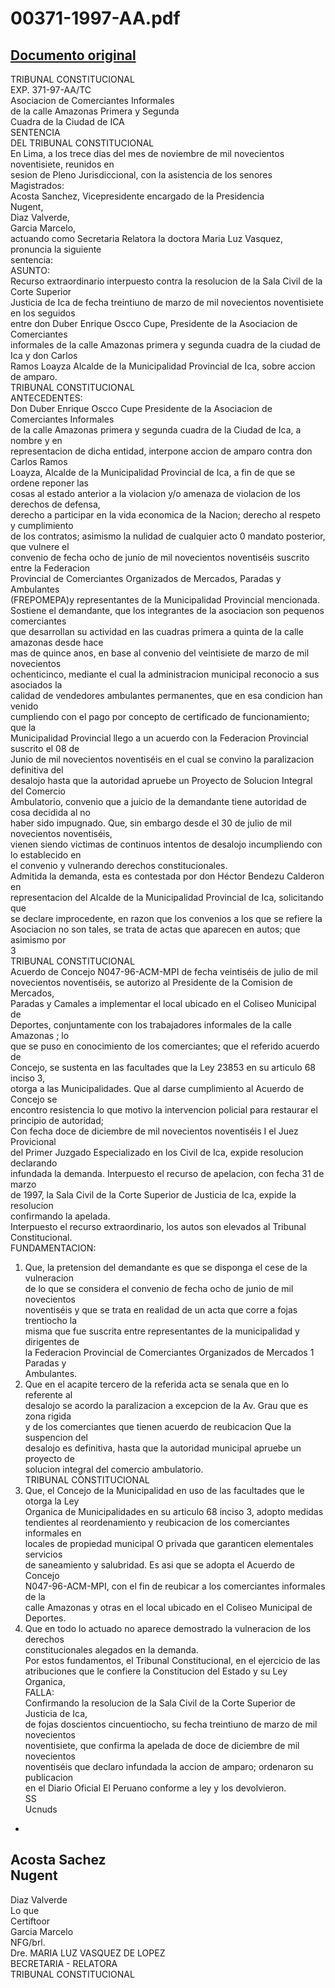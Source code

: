 
00371-1997-AA.pdf
=================
  
[Documento original](https://tc.gob.pe/jurisprudencia/1997/00371-1997-AA.pdf)  
---  
TRIBUNAL CONSTITUCIONAL  
EXP. 371-97-AA/TC  
Asociacion de Comerciantes Informales  
de la calle Amazonas Primera y Segunda  
Cuadra de la Ciudad de ICA  
SENTENCIA  
DEL TRIBUNAL CONSTITUCIONAL  
En Lima, a los trece dias del mes de noviembre de mil novecientos noventisiete, reunidos en  
sesion de Pleno Jurisdiccional, con la asistencia de los senores Magistrados:  
Acosta Sanchez, Vicepresidente encargado de la Presidencia  
Nugent,  
Diaz Valverde,  
Garcia Marcelo,  
actuando como Secretaria Relatora la doctora Maria Luz Vasquez, pronuncia la siguiente  
sentencia:  
ASUNTO:  
Recurso extraordinario interpuesto contra la resolucion de la Sala Civil de la Corte Superior  
Justicia de Ica de fecha treintiuno de marzo de mil novecientos noventisiete en los seguidos  
entre don Duber Enrique Oscco Cupe, Presidente de la Asociacion de Comerciantes  
informales de la calle Amazonas primera y segunda cuadra de la ciudad de Ica y don Carlos  
Ramos Loayza Alcalde de la Municipalidad Provincial de Ica, sobre accion de amparo.  
TRIBUNAL CONSTITUCIONAL  
ANTECEDENTES:  
Don Duber Enrique Oscco Cupe Presidente de la Asociacion de Comerciantes Informales  
de la calle Amazonas primera y segunda cuadra de la Ciudad de Ica, a nombre y en  
representacion de dicha entidad, interpone accion de amparo contra don Carlos Ramos  
Loayza, Alcalde de la Municipalidad Provincial de Ica, a fin de que se ordene reponer las  
cosas al estado anterior a la violacion y/o amenaza de violacion de los derechos de defensa,  
derecho a participar en la vida economica de la Nacion; derecho al respeto y cumplimiento  
de los contratos; asimismo la nulidad de cualquier acto 0 mandato posterior, que vulnere el  
convenio de fecha ocho de junio de mil novecientos noventiséis suscrito entre la Federacion  
Provincial de Comerciantes Organizados de Mercados, Paradas y Ambulantes  
(FREPOMEPA)y representantes de la Municipalidad Provincial mencionada.  
Sostiene el demandante, que los integrantes de la asociacion son pequenos comerciantes  
que desarrollan su actividad en las cuadras primera a quinta de la calle amazonas desde hace  
mas de quince anos, en base al convenio del veintisiete de marzo de mil novecientos  
ochenticinco, mediante el cual la administracion municipal reconocio a sus asociados la  
calidad de vendedores ambulantes permanentes, que en esa condicion han venido  
cumpliendo con el pago por concepto de certificado de funcionamiento; que la  
Municipalidad Provincial llego a un acuerdo con la Federacion Provincial suscrito el 08 de  
Junio de mil novecientos noventiséis en el cual se convino la paralizacion definitiva del  
desalojo hasta que la autoridad apruebe un Proyecto de Solucion Integral del Comercio  
Ambulatorio, convenio que a juicio de la demandante tiene autoridad de cosa decidida al no  
haber sido impugnado. Que, sin embargo desde el 30 de julio de mil novecientos noventiséis,  
vienen siendo victimas de continuos intentos de desalojo incumpliendo con lo establecido en  
el convenio y vulnerando derechos constitucionales.  
Admitida la demanda, esta es contestada por don Héctor Bendezu Calderon en  
representacion del Alcalde de la Municipalidad Provincial de Ica, solicitando que  
se declare improcedente, en razon que los convenios a los que se refiere la  
Asociacion no son tales, se trata de actas que aparecen en autos; que asimismo por  
3  
TRIBUNAL CONSTITUCIONAL  
Acuerdo de Concejo N047-96-ACM-MPI de fecha veintiséis de julio de mil  
novecientos noventiséis, se autorizo al Presidente de la Comision de Mercados,  
Paradas y Camales a implementar el local ubicado en el Coliseo Municipal de  
Deportes, conjuntamente con los trabajadores informales de la calle Amazonas ; lo  
que se puso en conocimiento de los comerciantes; que el referido acuerdo de  
Concejo, se sustenta en las facultades que la Ley 23853 en su articulo 68 inciso 3,  
otorga a las Municipalidades. Que al darse cumplimiento al Acuerdo de Concejo se  
encontro resistencia lo que motivo la intervencion policial para restaurar el  
principio de autoridad;  
Con fecha doce de diciembre de mil novecientos noventiséis I el Juez Provicional  
del Primer Juzgado Especializado en los Civil de Ica, expide resolucion declarando  
infundada la demanda. Interpuesto el recurso de apelacion, con fecha 31 de marzo  
de 1997, la Sala Civil de la Corte Superior de Justicia de Ica, expide la resolucion  
confirmando la apelada.  
Interpuesto el recurso extraordinario, los autos son elevados al Tribunal  
Constitucional.  
FUNDAMENTACION:  
1. Que, la pretension del demandante es que se disponga el cese de la vulneracion  
de lo que se considera el convenio de fecha ocho de junio de mil novecientos  
noventiséis y que se trata en realidad de un acta que corre a fojas trentiocho la  
misma que fue suscrita entre representantes de la municipalidad y dirigentes de  
la Federacion Provincial de Comerciantes Organizados de Mercados 1 Paradas y  
Ambulantes.  
2. Que en el acapite tercero de la referida acta se senala que en lo referente al  
desalojo se acordo la paralizacion a excepcion de la Av. Grau que es zona rigida  
y de los comerciantes que tienen acuerdo de reubicacion Que la suspencion del  
desalojo es definitiva, hasta que la autoridad municipal apruebe un proyecto de  
solucion integral del comercio ambulatorio.  
TRIBUNAL CONSTITUCIONAL  
3. Que, el Concejo de la Municipalidad en uso de las facultades que le otorga la Ley  
Organica de Municipalidades en su articulo 68 inciso 3, adopto medidas  
tendientes al reordenamiento y reubicacion de los comerciantes informales en  
locales de propiedad municipal O privada que garanticen elementales servicios  
de saneamiento y salubridad. Es asi que se adopta el Acuerdo de Concejo  
N047-96-ACM-MPI, con el fin de reubicar a los comerciantes informales de la  
calle Amazonas y otras en el local ubicado en el Coliseo Municipal de  
Deportes.  
4. Que en todo lo actuado no aparece demostrado la vulneracion de los derechos  
constitucionales alegados en la demanda.  
Por estos fundamentos, el Tribunal Constitucional, en el ejercicio de las  
atribuciones que le confiere la Constitucion del Estado y su Ley Organica,  
FALLA:  
Confirmando la resolucion de la Sala Civil de la Corte Superior de Justicia de Ica,  
de fojas doscientos cincuentiocho, su fecha treintiuno de marzo de mil novecientos  
noventisiete, que confirma la apelada de doce de diciembre de mil novecientos  
noventiséis que declaro infundada la accion de amparo; ordenaron su publicacion  
en el Diario Oficial El Peruano conforme a ley y los devolvieron.  
SS  
Ucnuds  
-  
Acosta Sachez  
Nugent  
-  
Diaz Valverde  
Lo que  
Certiftoor  
Garcia Marcelo  
NFG/brl.  
Dre. MARIA LUZ VASQUEZ DE LOPEZ  
BECRETARIA - RELATORA  
TRIBUNAL CONSTITUCIONAL